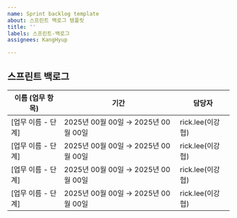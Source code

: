 ```yaml
---
name: Sprint backlog template
about: 스프린트 백로그 템플릿
title: ''
labels: 스프린트-백로그
assignees: KangHyup

---
```


## 스프린트 백로그

| 이름 (업무 항목)                     | 기간                               | 담당자 |
|--------------------------------------|------------------------------------|--------|
| [업무 이름 - 단계]                   | 2025년 00월 00일 → 2025년 00월 00일 | rick.lee(이강협) |
| [업무 이름 - 단계]                   | 2025년 00월 00일 → 2025년 00월 00일 | rick.lee(이강협) |
| [업무 이름 - 단계]                   | 2025년 00월 00일 → 2025년 00월 00일 | rick.lee(이강협) |
| [업무 이름 - 단계]                   | 2025년 00월 00일 → 2025년 00월 00일 | rick.lee(이강협) |
